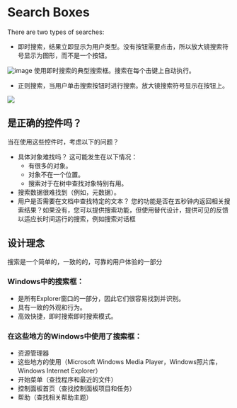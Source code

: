 # Search Boxes
There are two types of searches:
* 即时搜索，结果立即显示为用户类型。没有按钮需要点击，所以放大镜搜索符号显示为图形，而不是一个按钮。

![image](https://i-msdn.sec.s-msft.com/dynimg/IC725428.png)
使用即时搜索的典型搜索框。搜索在每个击键上自动执行。

* 正则搜索，当用户单击搜索按钮时进行搜索。放大镜搜索符号显示在按钮上。

![](https://i-msdn.sec.s-msft.com/dynimg/IC725429.png)

## 是正确的控件吗？
当在使用这些控件时，考虑以下的问题？

* 具体对象难找吗？
   这可能发生在以下情况：
   * 有很多的对象。
   * 对象不在一个位置。
   * 搜索对于在树中查找对象特别有用。
* 搜索数据很难找到（例如，元数据）。
* 用户是否需要在文档中查找特定的文本？
  您的功能是否在五秒钟内返回相关搜索结果？如果没有，您可以提供搜索功能，但使用替代设计，提供可见的反馈以适应长时间运行的搜索，例如搜索对话框
  
## 设计理念
搜索是一个简单的，一致的的，可靠的用户体验的一部分

### Windows中的搜索框：
* 是所有Explorer窗口的一部分，因此它们很容易找到并识别。
* 具有一致的外观和行为。
* 高效快捷，即时搜索即时搜索模式。

### 在这些地方的Windows中使用了搜索框：
* 资源管理器
* 这些地方的使用（Microsoft Windows Media Player，Windows照片库，Windows Internet Explorer）
* 开始菜单（查找程序和最近的文件）
* 控制面板首页（查找控制面板项目和任务）
* 帮助（查找相关帮助主题）

  





